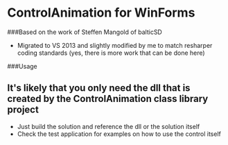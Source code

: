 ControlAnimation for WinForms
==============================================

###Based on the work of Steffen Mangold of balticSD
* Migrated to VS 2013 and slightly modified by me to match resharper coding standards (yes, there is more work that can be done here)


###Usage

## It's likely that you only need the dll that is created by the ControlAnimation class library project
* Just build the solution and reference the dll or the solution itself
* Check the test application for examples on how to use the control itself